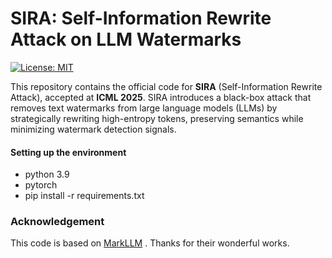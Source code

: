 # SIRA: Self-Information Rewrite Attack on LLM Watermarks

[![License: MIT](https://img.shields.io/badge/License-MIT-yellow.svg)](https://opensource.org/licenses/MIT)

This repository contains the official code for **SIRA** (Self-Information Rewrite Attack), accepted at **ICML 2025**. SIRA introduces a  black-box attack that removes text watermarks from large language models (LLMs) by strategically rewriting high-entropy tokens, preserving semantics while minimizing watermark detection signals.

#### Setting up the environment

- python 3.9
- pytorch
- pip install -r requirements.txt

### Acknowledgement
This code is based on [MarkLLM](https://github.com/THU-BPM/MarkLLM) . Thanks for their wonderful works.
